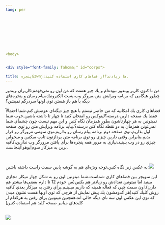 ```yaml
---
lang: per
  
  



  
  


<body>


<div style="font-family: Tahoma;" id="corps">

title: پنجره&zwnj;ها زيادند؟از فضاهاي كاري استفاده كنيد.
---
```


من تا كنون كاربر ويندوز نبوده&zwnj;ام و يك چيز هست كه من اون رو
نمي&zwnj;فهمم:كاربران ويندوز چطور هنگامي كه برنامه ويرايش متن،مروگر
وب،پست الكترونيك،پيام رسان و پنجره&zwnj;هاي ديگه با هم باز هستن توي
اونها سردرگم نميشن؟<br />

فضاهاي كاري يك امكانيه كه من حاضر نيستم با هيچ چيز ديگه&zwnj;اي عوضش
كنم.شما احتمالاً فقط يك صفحه دارين،درسته؟لينوكس رو امتحان كنيد تا چهار
تا داشته باشين.خوب شما نميتونين به هر چهارتاشون بطور همزمان نگاه كنين و
اين مهم نيست چون چشماي شما نمي&zwnj;تونن همزمان به دو نقطه نگاه كنن
درسته؟.بيايد برنامه ويرايش متن رو توي صفحه اول بذاريم،توي صفحه دوم
برنامه پيام رسان رو بذاريم،توي سومي مرورگر رو قرار بديم.بنابراين وقتي
دارين چيزي رو توي برنامه متن پردازتون تايپ ميكنين و ميخواين چيزي رو در
وب ببينيد،نيازي به مرور همه پنجره&zwnj;ها براي يافتن مرورگر وب
ندارين،كافيه برين به ميزكار سوم!يوهو!اينجاست.<br />

<br />

به عكس زير نگاه كنين،توجه ويژه&zwnj;اي هم به گوشه پايين سمت راست داشته باشين:<img src="Images/workspaces.png" border="0">

اين سويچر بين فضاهاي كاري شماست.شما ميتونين اون رو به شكل چهار ميكار
مجازي ببينيد اما ميتونين تعدادش رو زيادتر هم بكنين(من خودم 12 تا دارم
بعضي&zwnj;ها بيشتر هم دارن).اون سمت چپي كه فعاله همينه كه داريم
ميبينيم.براي رفتن به ميزكار بعدي كافيه روش كليك كنيد(هر كدومشون يك پيش
نمايش از هرچي كه توي اونها هست نشون ميدن كه توي اين عكس،اون سه تاي ديگه
خالي اند.همچنين ميتونين براي رفتن به هركدام از كليدهاي ميانبر صفحه كليد
هم استفاده كنين)

<br />

<img src="Images/workspaces_full.png" border="0"/>












